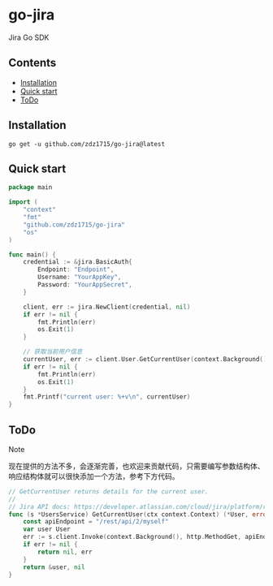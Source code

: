 # go-jira
Jira Go SDK

## Contents
- [Installation](#Installation)
- [Quick start](#quick-start)
- [ToDo](#todo)

## Installation
```shell
go get -u github.com/zdz1715/go-jira@latest
```
## Quick start
```go
package main

import (
	"context"
	"fmt"
	"github.com/zdz1715/go-jira"
	"os"
)

func main() {
	credential := &jira.BasicAuth{
		Endpoint: "Endpoint",
		Username: "YourAppKey",
		Password: "YourAppSecret",
	}

	client, err := jira.NewClient(credential, nil)
	if err != nil {
		fmt.Println(err)
		os.Exit(1)
	}

	// 获取当前用户信息
	currentUser, err := client.User.GetCurrentUser(context.Background())
	if err != nil {
		fmt.Println(err)
		os.Exit(1)
	}
	fmt.Printf("current user: %+v\n", currentUser)
}
```

## ToDo
> [!NOTE]
> 现在提供的方法不多，会逐渐完善，也欢迎来贡献代码，只需要编写参数结构体、响应结构体就可以很快添加一个方法，参考下方代码。
```go
// GetCurrentUser returns details for the current user.
//
// Jira API docs: https://developer.atlassian.com/cloud/jira/platform/rest/v2/api-group-myself/#api-rest-api-2-myself-get
func (s *UsersService) GetCurrentUser(ctx context.Context) (*User, error) {
    const apiEndpoint = "/rest/api/2/myself"
    var user User
    err := s.client.Invoke(context.Background(), http.MethodGet, apiEndpoint, nil, &user)
    if err != nil {
        return nil, err
    }
    return &user, nil
}
```